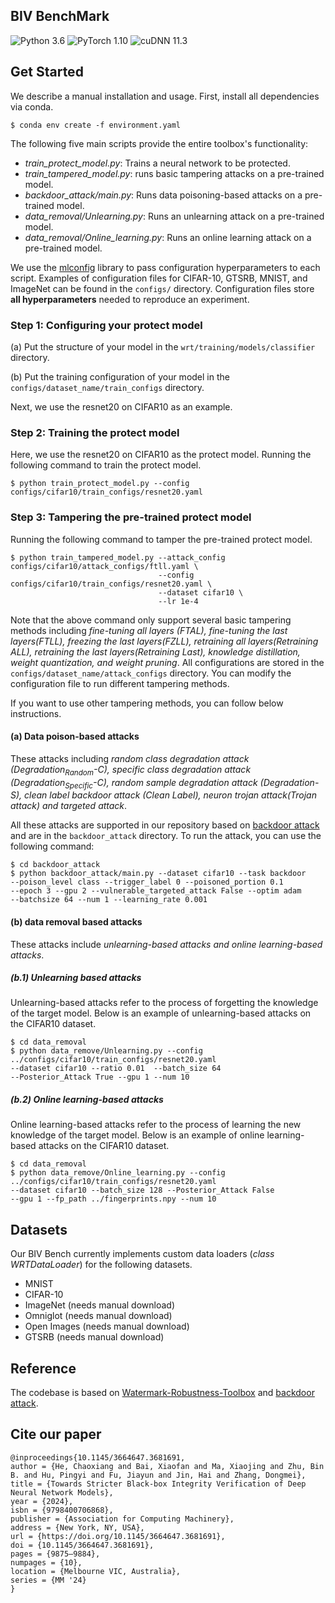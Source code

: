 ## BIV BenchMark


![Python 3.6](https://img.shields.io/badge/python-3.6-green.svg?style=plastic)
![PyTorch 1.10](https://img.shields.io/badge/torch-1.10.1-green.svg?style=plastic)
![cuDNN 11.3](https://img.shields.io/badge/cudnn-11.3-green.svg?style=plastic)

## Get Started
We describe a manual installation and usage. First, install all dependencies via conda.
```shell
$ conda env create -f environment.yaml
```

The following five main scripts provide the entire toolbox's functionality:

- *train_protect_model.py*: Trains a neural network to be protected.
- *train_tampered_model.py*: runs basic tampering attacks on a pre-trained model.
- *backdoor_attack/main.py*: Runs data poisoning-based attacks on a pre-trained model.
- *data_removal/Unlearning.py*: Runs an unlearning attack on a pre-trained model.
- *data_removal/Online_learning.py*: Runs an online learning attack on a pre-trained model.

We use the [mlconfig](https://github.com/narumiruna/mlconfig) library to pass configuration hyperparameters to each script. 
Examples of configuration files for CIFAR-10, GTSRB, MNIST, and ImageNet can be found in the ``configs/`` directory. 
Configuration files store **all hyperparameters** needed to reproduce an experiment. 

### Step 1: Configuring your protect model 

(a) Put the structure of your model in the `wrt/training/models/classifier` directory. 

(b) Put the training configuration of your model in the `configs/dataset_name/train_configs` directory.

Next, we use the resnet20 on CIFAR10 as an example. 


### Step 2: Training the protect model
Here, we use the resnet20 on CIFAR10 as the protect model. Running the following command to train the protect model.
```shell
$ python train_protect_model.py --config configs/cifar10/train_configs/resnet20.yaml
```

### Step 3: Tampering the pre-trained protect model
Running the following command to tamper the pre-trained protect model.
```shell
$ python train_tampered_model.py --attack_config configs/cifar10/attack_configs/ftll.yaml \
                                 --config configs/cifar10/train_configs/resnet20.yaml \
                                 --dataset cifar10 \
                                 --lr 1e-4
``` 

Note that the above command only support several basic tampering methods including *fine-tuning all layers (FTAL), 
fine-tuning the last layers(FTLL), freezing the last layers(FZLL), retraining all layers(Retraining ALL), retraining the last layers(Retraining Last), 
knowledge distillation, weight quantization, and weight pruning*. All configurations are stored in the `configs/dataset_name/attack_configs` directory. You can modify the configuration file to run different tampering methods.

If you want to use other tampering methods, 
you can follow below instructions.

#### (a) Data poison-based attacks
These attacks including *random class degradation attack (Degradation<sub>Random</sub>-C), 
specific class degradation attack (Degradation<sub>Specific</sub>-C),
random sample degradation attack (Degradation-S), clean label backdoor attack (Clean Label),
neuron trojan attack(Trojan attack) and
targeted attack*. 

All these attacks are supported in our repository based on [backdoor attack](https://github.com/vtu81/backdoor_attack) and are in the `backdoor_attack` directory. To run the attack, you can use the following command:
```shell
$ cd backdoor_attack
$ python backdoor_attack/main.py --dataset cifar10 --task backdoor 
--poison_level class --trigger_label 0 --poisoned_portion 0.1 
--epoch 3 --gpu 2 --vulnerable_targeted_attack False --optim adam 
--batchsize 64 --num 1 --learning_rate 0.001
```

#### (b) data removal based attacks
These attacks include *unlearning-based attacks and online learning-based attacks*.

##### (b.1) Unlearning based attacks
Unlearning-based attacks refer to the process of forgetting the knowledge of the target model.  Below is an example of unlearning-based attacks on the CIFAR10 dataset.
```shell
$ cd data_removal
$ python data_remove/Unlearning.py --config ../configs/cifar10/train_configs/resnet20.yaml 
--dataset cifar10 --ratio 0.01  --batch_size 64 
--Posterior_Attack True --gpu 1 --num 10
```
##### (b.2) Online learning-based attacks
Online learning-based attacks refer to the process of learning the new knowledge of the target model.
Below is an example of online learning-based attacks on the CIFAR10 dataset.
```shell
$ cd data_removal
$ python data_remove/Online_learning.py --config ../configs/cifar10/train_configs/resnet20.yaml 
--dataset cifar10 --batch_size 128 --Posterior_Attack False 
--gpu 1 --fp_path ../fingerprints.npy --num 10 
```


## Datasets
Our BIV Bench currently implements custom data loaders (*class WRTDataLoader*) for the following datasets. 

- MNIST
- CIFAR-10
- ImageNet (needs manual download)
- Omniglot (needs manual download)
- Open Images (needs manual download)
- GTSRB (needs manual download)


## Reference
The codebase is based on [Watermark-Robustness-Toolbox](https://github.com/dnn-security/Watermark-Robustness-Toolbox) and 
[backdoor attack](https://github.com/vtu81/backdoor_attack).
## Cite our paper
```
@inproceedings{10.1145/3664647.3681691,
author = {He, Chaoxiang and Bai, Xiaofan and Ma, Xiaojing and Zhu, Bin B. and Hu, Pingyi and Fu, Jiayun and Jin, Hai and Zhang, Dongmei},
title = {Towards Stricter Black-box Integrity Verification of Deep Neural Network Models},
year = {2024},
isbn = {9798400706868},
publisher = {Association for Computing Machinery},
address = {New York, NY, USA},
url = {https://doi.org/10.1145/3664647.3681691},
doi = {10.1145/3664647.3681691},
pages = {9875–9884},
numpages = {10},
location = {Melbourne VIC, Australia},
series = {MM '24}
}
```




